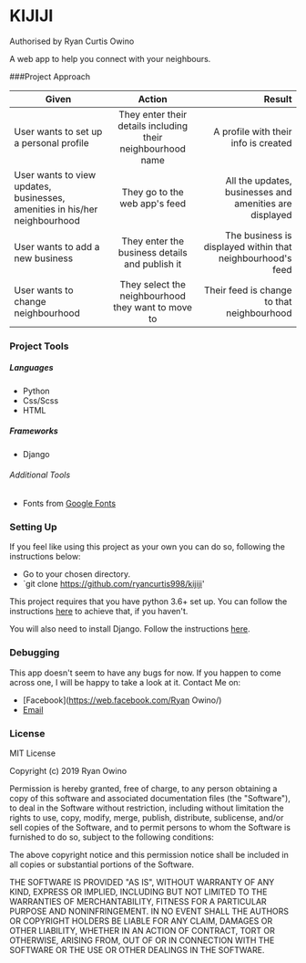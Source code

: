 # KIJIJI

Authorised by Ryan Curtis Owino

A web app to help you connect with your neighbours.

###Project Approach

| Given       | Action       | Result  |
| ------------- |:-------------:| -----:|
| User wants to set up a personal profile | They enter their details including their neighbourhood name | A profile with their info is created |
| User wants to view updates, businesses, amenities in his/her neighbourhood | They go to the web app's feed  | All the updates, businesses and amenities are displayed  |
| User wants to add a new business | They enter the business details and publish it  | The business is displayed within that neighbourhood's feed |
| User wants to change neighbourhood |  They select the neighbourhood they want to move to | Their feed is change to that neighbourhood |

### Project Tools

##### Languages

- Python
- Css/Scss
- HTML

##### Frameworks

- Django

###### Additional Tools

- Fonts from [Google Fonts](fonts.google.com)


### Setting Up

If you feel like using this project as your own you can do so, following the instructions below:

   - Go to your chosen directory.
   - `git clone https://github.com/ryancurtis998/kijiji'

This project requires that you have python 3.6+ set up. You can follow the instructions [here](realpython.com/installing-python/) to achieve that, if you haven't.

You will also need to install Django. Follow the instructions [here](https://www.djangoproject.com/start/).

### Debugging

This app doesn't seem to have any bugs for now. If you happen to come across one, I will be happy to take a look at it. Contact Me on:

- [Facebook](https://web.facebook.com/Ryan Owino/)
- [Email](ryancurtis998@yahoo.com)

### License 

MIT License

Copyright (c) 2019 Ryan Owino

Permission is hereby granted, free of charge, to any person obtaining a copy
of this software and associated documentation files (the "Software"), to deal
in the Software without restriction, including without limitation the rights
to use, copy, modify, merge, publish, distribute, sublicense, and/or sell
copies of the Software, and to permit persons to whom the Software is
furnished to do so, subject to the following conditions:

The above copyright notice and this permission notice shall be included in all
copies or substantial portions of the Software.

THE SOFTWARE IS PROVIDED "AS IS", WITHOUT WARRANTY OF ANY KIND, EXPRESS OR
IMPLIED, INCLUDING BUT NOT LIMITED TO THE WARRANTIES OF MERCHANTABILITY,
FITNESS FOR A PARTICULAR PURPOSE AND NONINFRINGEMENT. IN NO EVENT SHALL THE
AUTHORS OR COPYRIGHT HOLDERS BE LIABLE FOR ANY CLAIM, DAMAGES OR OTHER
LIABILITY, WHETHER IN AN ACTION OF CONTRACT, TORT OR OTHERWISE, ARISING FROM,
OUT OF OR IN CONNECTION WITH THE SOFTWARE OR THE USE OR OTHER DEALINGS IN THE
SOFTWARE.